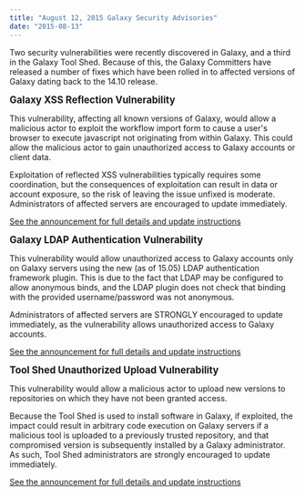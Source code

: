 ```yaml
---
title: "August 12, 2015 Galaxy Security Advisories"
date: "2015-08-13"
---
```

Two security vulnerabilities were recently discovered in Galaxy, and a third in the Galaxy Tool Shed. Because of this, the Galaxy Committers have released a number of fixes which have been rolled in to affected versions of Galaxy dating back to the 14.10 release.

<span style="font-size: larger;">**Galaxy XSS Reflection Vulnerability**</span>

This vulnerability, affecting all known versions of Galaxy, would allow a malicious actor to exploit the workflow import form to cause a user's browser to execute javascript not originating from within Galaxy. This could allow the malicious actor to gain unauthorized access to Galaxy accounts or client data.

Exploitation of reflected XSS vulnerabilities typically requires some coordination, but the consequences of exploitation can result in data or account exposure, so the risk of leaving the issue unfixed is moderate. Administrators of affected servers are encouraged to update immediately.

[See the announcement for full details and update instructions](https://lists.galaxyproject.org/archives/list/galaxy-announce@lists.galaxyproject.org/message/EVXN3G5FZUPOEA4OYCC6V25TWGYBBWDV/)

<span style="font-size: larger;">**Galaxy LDAP Authentication Vulnerability**</span>

This vulnerability would allow unauthorized access to Galaxy accounts only on Galaxy servers using the new (as of 15.05) LDAP authentication framework plugin. This is due to the fact that LDAP may be configured to allow anonymous binds, and the LDAP plugin does not check that binding with the provided username/password was not anonymous.

Administrators of affected servers are STRONGLY encouraged to update immediately, as the vulnerability allows unauthorized access to Galaxy accounts.

[See the announcement for full details and update instructions](https://lists.galaxyproject.org/archives/list/galaxy-announce@lists.galaxyproject.org/message/GOZKUUTSB2AQSBXIGCFC6RVH37MDBQQZ/)

<span style="font-size: larger;">**Tool Shed Unauthorized Upload Vulnerability**</span>

This vulnerability would allow a malicious actor to upload new versions to repositories on which they have not been granted access.

Because the Tool Shed is used to install software in Galaxy, if exploited, the impact could result in arbitrary code execution on Galaxy servers if a malicious tool is uploaded to a previously trusted repository, and that compromised version is subsequently installed by a Galaxy administrator. As such, Tool Shed administrators are strongly encouraged to update immediately.

[See the announcement for full details and update instructions](https://lists.galaxyproject.org/archives/list/galaxy-announce@lists.galaxyproject.org/message/KNJIV2QCT52SPLXMCENLA2N5747ALSSK/)
